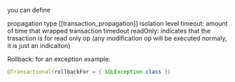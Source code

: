 you can define

propagation type [[transaction_propagation]]
isolation level
timeout: amount of time that wrapped transaction timedout
readOnly: indicates that the trasaction is for read only op (any modification op will be executed normaly, it is just an indicaiton)

Rollback: for an exception
example:
```java
@Transactional(rollbackFor = { SQLException.class })
```


